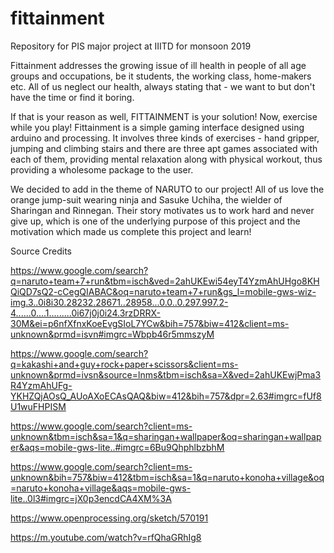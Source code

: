 # fittainment
Repository for PIS major project at IIITD for monsoon 2019 

Fittainment addresses the growing issue of ill health in people of all age groups and occupations, be it students, the working class,
home-makers etc. All of us neglect our health, always stating that - we want to but don't have the time or find it boring.

If that is your reason as well, FITTAINMENT is your solution! Now, exercise while you play! Fittainment is a simple gaming interface 
designed using arduino and processing. It involves three kinds of exercises - hand gripper, jumping and climbing stairs and there are
three apt games associated with each of them, providing mental relaxation along with physical workout, thus providing a wholesome 
package to the user.

We decided to add in the theme of NARUTO to our project! All of us love the orange jump-suit wearing ninja and Sasuke Uchiha, the wielder 
of Sharingan and Rinnegan. Their story motivates us to work hard and never give up, which is one of the underlying purpose of this project
and the motivation which made us complete this project and learn!

Source Credits

https://www.google.com/search?q=naruto+team+7+run&tbm=isch&ved=2ahUKEwi54eyT4YzmAhUHgo8KHQiQD7sQ2-cCegQIABAC&oq=naruto+team+7+run&gs_l=mobile-gws-wiz-img.3..0i8i30.28232.28671..28958...0.0..0.297.997.2-4......0....1.........0i67j0j0i24.3rzDRRX-30M&ei=p6nfXfnxKoeEvgSIoL7YCw&bih=757&biw=412&client=ms-unknown&prmd=isvn#imgrc=Wbpb46r5mmszyM

https://www.google.com/search?q=kakashi+and+guy+rock+paper+scissors&client=ms-unknown&prmd=ivsn&source=lnms&tbm=isch&sa=X&ved=2ahUKEwjPma3R4YzmAhUFg-YKHZQjAOsQ_AUoAXoECAsQAQ&biw=412&bih=757&dpr=2.63#imgrc=fUf8U1wuFHPISM

https://www.google.com/search?client=ms-unknown&tbm=isch&sa=1&q=sharingan+wallpaper&oq=sharingan+wallpaper&aqs=mobile-gws-lite..#imgrc=6Bu9QhphlbzbhM

https://www.google.com/search?client=ms-unknown&bih=757&biw=412&tbm=isch&sa=1&q=naruto+konoha+village&oq=naruto+konoha+village&aqs=mobile-gws-lite..0l3#imgrc=jX0p3encdCA4XM%3A

https://www.openprocessing.org/sketch/570191

https://m.youtube.com/watch?v=rfQhaGRhIg8
